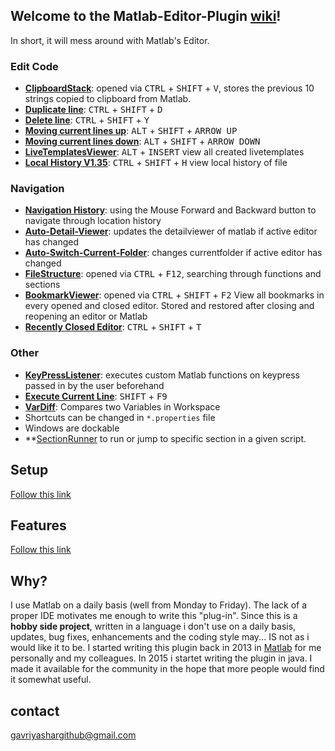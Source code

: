 ## Welcome to the Matlab-Editor-Plugin [wiki](https://github.com/GavriYashar/Matlab-Editor-Plugin/wiki)!

In short, it will mess around with Matlab's Editor.
### Edit Code
* **[ClipboardStack](https://github.com/GavriYashar/Matlab-Editor-Plugin/wiki/Features#clipboard-stack)**: opened via <kbd>CTRL</kbd> + <kbd>SHIFT</kbd> + <kbd>V</kbd>, stores the previous 10 strings copied to clipboard from Matlab.
* **[Duplicate line](https://github.com/GavriYashar/Matlab-Editor-Plugin/wiki/Features#duplicate-or-remove-current-line)**:  <kbd>CTRL</kbd> + <kbd>SHIFT</kbd> + <kbd>D</kbd>
* **[Delete line](https://github.com/GavriYashar/Matlab-Editor-Plugin/wiki/Features#duplicate-or-remove-current-line)**: <kbd>CTRL</kbd> + <kbd>SHIFT</kbd> + <kbd>Y</kbd>
* **[Moving current lines up](https://github.com/GavriYashar/Matlab-Editor-Plugin/wiki/Features#moving-current-lines-up-or-down)**: <kbd>ALT</kbd> + <kbd>SHIFT</kbd> + <kbd>ARROW UP</kbd>
* **[Moving current lines down](https://github.com/GavriYashar/Matlab-Editor-Plugin/wiki/Features#moving-current-lines-up-or-down)**: <kbd>ALT</kbd> + <kbd>SHIFT</kbd> + <kbd>ARROW DOWN</kbd>
* **[LiveTemplatesViewer](https://github.com/GavriYashar/Matlab-Editor-Plugin/wiki/Live-Templates)**: <kbd>ALT</kbd> + <kbd>INSERT</kbd> view all created livetemplates
* **[Local History V1.35](https://github.com/GavriYashar/Matlab-Editor-Plugin/wiki/Features#local-history)**: <kbd>CTRL</kbd> + <kbd>SHIFT</kbd> + <kbd>H</kbd> view local history of file

### Navigation
* **[Navigation History](https://github.com/GavriYashar/Matlab-Editor-Plugin/wiki/Features#navigation-history)**: using the Mouse Forward and Backward button to navigate through location history
* **[Auto-Detail-Viewer](https://github.com/GavriYashar/Matlab-Editor-Plugin/wiki/Features#auto-detail-viewer--switch-current-folder)**: updates the detailviewer of matlab if active editor has changed
* **[Auto-Switch-Current-Folder](https://github.com/GavriYashar/Matlab-Editor-Plugin/wiki/Features#auto-detail-viewer--switch-current-folder)**: changes currentfolder if active editor has changed
* **[FileStructure](https://github.com/GavriYashar/Matlab-Editor-Plugin/wiki/Features#file-structure)**: opened via <kbd>CTRL</kbd> + <kbd>F12</kbd>, searching through functions and sections
* **[BookmarkViewer](https://github.com/GavriYashar/Matlab-Editor-Plugin/wiki/Features#bookmarks)**: opened via <kbd>CTRL</kbd> + <kbd>SHIFT</kbd> + <kbd>F2</kbd> View all bookmarks in every opened and closed editor. Stored and restored after closing and reopening an editor or Matlab
* **[Recently Closed Editor](https://github.com/GavriYashar/Matlab-Editor-Plugin/wiki/Features#recently-closed-editor)**: <kbd>CTRL</kbd> + <kbd>SHIFT</kbd> + <kbd>T</kbd>

### Other
* **[KeyPressListener](https://github.com/GavriYashar/Matlab-Editor-Plugin/wiki/Setup#creating-custom-key-press-callbacks-in-editor)**: executes custom Matlab functions on keypress passed in by the user beforehand
* **[Execute Current Line](https://github.com/GavriYashar/Matlab-Editor-Plugin/wiki/Features#execute-current-lines)**: <kbd>SHIFT</kbd> + <kbd>F9</kbd>
* **[VarDiff](https://github.com/GavriYashar/Matlab-Editor-Plugin/wiki/Features#vardiff)**: Compares two Variables in Workspace
* Shortcuts can be changed in `*.properties` file
* Windows are dockable
* **[SectionRunner](https://github.com/GavriYashar/Matlab-Editor-Plugin/blob/master/resources/MatlabCode/%2Bat/%2Bmep/%2Bm/SectionRunner.m) to run or jump to specific section in a given script.

## Setup
[Follow this link](https://github.com/GavriYashar/Matlab-Editor-Plugin/wiki/Setup)

## Features
[Follow this link](https://github.com/GavriYashar/Matlab-Editor-Plugin/wiki/Features)

## Why?
I use Matlab on a daily basis (well from Monday to Friday). The lack of a proper IDE motivates me enough to write this "plug-in".
Since this is a __hobby side project__, written in a language i don't use on a daily basis, updates, bug fixes, enhancements and the coding style may... IS not as i would like it to be. I started writing this plugin back in 2013 in [Matlab](https://de.mathworks.com/matlabcentral/fileexchange/41099-extend-matlab-editors-callback?s_tid=prof_contriblnk) for me personally and my colleagues. In 2015 i startet writing the plugin in java. I made it available for the community in the hope that more people would find it somewhat useful. 

## contact
gavriyashargithub@gmail.com
